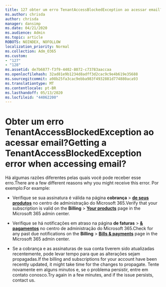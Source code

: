 ```yaml
---
title: 127 obter um erro TenantAccessBlockedException ao acessar email?
ms.author: chrisda
author: chrisda
manager: dansimp
ms.date: 04/21/2020
ms.audience: Admin
ms.topic: article
ROBOTS: NOINDEX, NOFOLLOW
localization_priority: Normal
ms.collection: Adm_O365
ms.custom:
- "127"
- "128"
ms.assetid: de7b6877-f3f9-4402-8072-c73783aaccaa
ms.openlocfilehash: 32ad81e9b1234d8adff3d2cac9c9e4b619e35688
ms.sourcegitcommit: a98b25fa3cac9ebba983f4932881d774880aca93
ms.translationtype: MT
ms.contentlocale: pt-BR
ms.lasthandoff: 05/13/2020
ms.locfileid: "44062200"
---
```

# <a name="getting-a-tenantaccessblockedexception-error-when-accessing-email"></a><span data-ttu-id="48020-102">Obter um erro TenantAccessBlockedException ao acessar email?</span><span class="sxs-lookup"><span data-stu-id="48020-102">Getting a TenantAccessBlockedException error when accessing email?</span></span>

<span data-ttu-id="48020-103">Há algumas razões diferentes pelas quais você pode receber esse erro.</span><span class="sxs-lookup"><span data-stu-id="48020-103">There are a few different reasons why you might receive this error.</span></span> <span data-ttu-id="48020-104">Por exemplo:</span><span class="sxs-lookup"><span data-stu-id="48020-104">For example:</span></span>

- <span data-ttu-id="48020-105">Verifique se sua assinatura é válida na página **cobrança** \> **[de seus produtos](https://portal.office.com/adminportal/home#/subscriptions)** no centro de administração do Microsoft 365.</span><span class="sxs-lookup"><span data-stu-id="48020-105">Verify that your subscription is valid on the **Billing** \> **[Your products](https://portal.office.com/adminportal/home#/subscriptions)** page in the Microsoft 365 admin center.</span></span>

- <span data-ttu-id="48020-106">Verifique se há notificações em atraso na página **de faturas** \> **[& pagamentos](https://portal.office.com/adminportal/home#/billoverview)** no centro de administração do Microsoft 365.</span><span class="sxs-lookup"><span data-stu-id="48020-106">Check for any past due notifications on the **Billing** \> **[Bills & payments](https://portal.office.com/adminportal/home#/billoverview)** page in the Microsoft 365 admin center.</span></span>

- <span data-ttu-id="48020-107">Se a cobrança e as assinaturas de sua conta tiverem sido atualizadas recentemente, pode levar tempo para que as alterações sejam propagadas.</span><span class="sxs-lookup"><span data-stu-id="48020-107">If the billing and subscriptions for your account have been recently updated, it might take time for the changes to propagate.</span></span> <span data-ttu-id="48020-108">Tente novamente em alguns minutos e, se o problema persistir, entre em contato conosco.</span><span class="sxs-lookup"><span data-stu-id="48020-108">Try again in a few minutes, and if the issue persists, contact us.</span></span>
